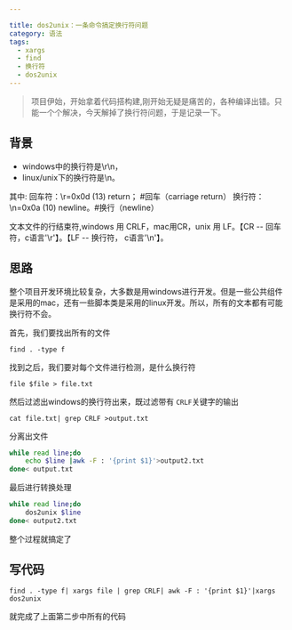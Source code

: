 ```yaml
---

title: dos2unix：一条命令搞定换行符问题
category: 语法
tags:
  - xargs
  - find
  - 换行符
  - dos2unix
---
```


> 项目伊始，开始拿着代码搭构建,刚开始无疑是痛苦的，各种编译出错。只能一个个解决，今天解掉了换行符问题，于是记录一下。

背景
-----


+ windows中的换行符是\r\n，
+ linux/unix下的换行符是\n。

其中:
回车符：\r=0x0d  (13)          return； #回车（carriage return）
换行符：\n=0x0a (10)           newline。#换行（newline）

文本文件的行结束符,windows 用 CRLF，mac用CR，unix 用 LF。【CR -- 回车符，c语言'\r'】。【LF -- 换行符， c语言'\n'】。

思路
-----

整个项目开发环境比较复杂，大多数是用windows进行开发。但是一些公共组件是采用的mac，还有一些脚本类是采用的linux开发。所以，所有的文本都有可能换行符不会。

首先，我们要找出所有的文件

`find . -type f`

找到之后，我们要对每个文件进行检测，是什么换行符

`file $file > file.txt`

然后过滤出windows的换行符出来，既过滤带有 `CRLF`关键字的输出

`cat file.txt| grep CRLF >output.txt`

分离出文件

```sh
while read line;do
    echo $line |awk -F : '{print $1}'>output2.txt
done< output.txt
```

最后进行转换处理

```sh
while read line;do
    dos2unix $line
done< output2.txt
```

整个过程就搞定了

写代码
----

`find . -type f| xargs file | grep CRLF| awk -F : '{print $1}'|xargs dos2unix`

就完成了上面第二步中所有的代码
